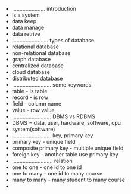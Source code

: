 - ...................... introduction
- is a system
- data keep
- data manage
- data retrive
- ........................ types of database
- relational database
- non-relational database
- graph database
- centralized database
- cloud database
- distributed database
- .......................... some keywords
- table - is table
- record - is row
- field - column name
- value - row value
- .......................... DBMS vs RDBMS
- DBMS = data, user, hardware, software, cpu
- system(software)
- .......................... key, primary key
- primary key - unique field
- composite primary key - multiple unique field
- foreign key - another table use primary key
- ........................... relation
- one to one - one id to one id
- one to many - one id to many course
- many to many - many student to many course
- 